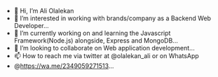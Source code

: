 - 👋 Hi, I’m Ali Olalekan
- 👀 I’m interested in working with brands/company as a Backend Web Developer...
- 🌱 I’m currently working on and learning the Javascript Framework(Node.js) alongside, Express and MongoDB...
- 💞️ I’m looking to collaborate on Web application development...
- 📫 How to reach me via twitter at @olalekan_ali or on WhatsApp 
- @https://wa.me/2349059271513...

<!---
olalekanali/olalekanali is a ✨ special ✨ repository because its `README.md` (this file) appears on your GitHub profile.
You can click the Preview link to take a look at your changes.
--->
